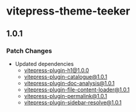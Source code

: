 # vitepress-theme-teeker

## 1.0.1

### Patch Changes

- Updated dependencies
  - vitepress-plugin-h1@1.0.0
  - vitepress-plugin-catalogue@1.0.1
  - vitepress-plugin-doc-analysis@1.0.1
  - vitepress-plugin-file-content-loader@1.0.1
  - vitepress-plugin-permalink@1.0.1
  - vitepress-plugin-sidebar-resolve@1.0.1
